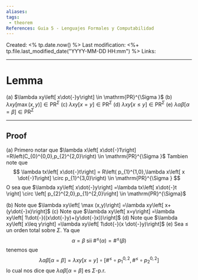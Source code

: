 ```yaml
---
aliases: 
tags: 
 - theorem
References: Guia 5 - Lenguajes Formales y Computabilidad
---
```

Created: <% tp.date.now() %>
Last modification: <%+ tp.file.last_modified_date("YYYY-MM-DD HH:mm") %>
Links: 

---
# Lemma
(a) $\lambda xy\left[ x\dot{-}y\right] \in \mathrm{PR}^{\Sigma }$
(b) $\lambda xy\left[ \max (x,y)\right] \in \mathrm{PR}^{\Sigma }$
(c) $\lambda xy\left[ x=y\right] \in \mathrm{PR}^{\Sigma }$
(d) $\lambda xy\left[ x\leq y\right] \in \mathrm{PR}^{\Sigma }$
(e) $\lambda \alpha \beta \left[ \alpha =\beta \right] \in \mathrm{PR}^{\Sigma }$

---
## Proof
(a) Primero notar que $\lambda x\left[ x\dot{-}1\right] =R\left(C_{0}^{0,0},p_{2}^{2,0}\right) \in \mathrm{PR}^{\Sigma }$ 
Tambien note que
$$
\lambda tx\left[ x\dot{-}t\right] = 
R\left( p_{1}^{1,0},\lambda x\left[ x \dot{-}1\right] \circ p_{1}^{3,0}\right) \in \mathrm{PR}^{\Sigma }
$$
O sea que $\lambda xy\left[ x\dot{-}y\right] =\lambda tx\left[ x\dot{-}t \right] \circ \left[ p_{2}^{2,0},p_{1}^{2,0}\right] \in \mathrm{PR}^{\Sigma}$

(b) Note que $\lambda xy\left[ \max (x,y)\right] =\lambda xy\left[ x+(y\dot{-}x)\right]$
(c) Note que $\lambda xy\left[ x=y\right] =\lambda xy\left[ 1\dot{-}((x\dot{-}y)+(y\dot{-}x))\right]$
(d) Note que $\lambda xy\left[ x\leq y\right] =\lambda xy\left[ 1\dot{-}(x \dot{-}y)\right]$
(e) Sea $\leq$ un orden total sobre $\Sigma .$ Ya que
$$
\alpha =\beta \text{ sii }\#^{\leq }(\alpha )=\#^{\leq }(\beta )
$$
tenemos que
$$
\lambda \alpha \beta \left[ \alpha =\beta \right] = 
\lambda xy\left[ x=y \right] \circ \left[ \#^{\leq }\circ p_{1}^{0,2},\#^{\leq }\circ p_{2}^{0,2}
\right]
$$
lo cual nos dice que $\lambda \alpha \beta \left[ \alpha =\beta \right]$ es $\Sigma$-p.r.
